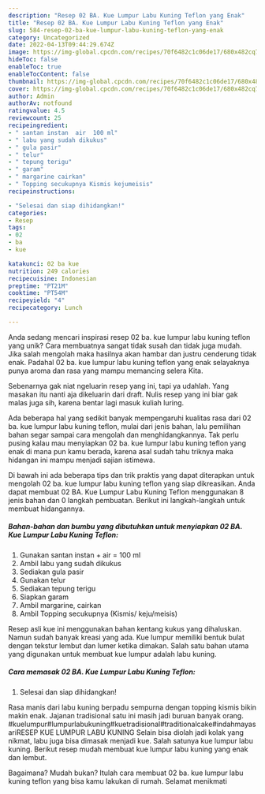```yaml
---
description: "Resep 02 BA. Kue Lumpur Labu Kuning Teflon yang Enak"
title: "Resep 02 BA. Kue Lumpur Labu Kuning Teflon yang Enak"
slug: 584-resep-02-ba-kue-lumpur-labu-kuning-teflon-yang-enak
category: Uncategorized
date: 2022-04-13T09:44:29.674Z
image: https://img-global.cpcdn.com/recipes/70f6482c1c06de17/680x482cq70/02-ba-kue-lumpur-labu-kuning-teflon-foto-resep-utama.jpg
hideToc: false
enableToc: true
enableTocContent: false
thumbnail: https://img-global.cpcdn.com/recipes/70f6482c1c06de17/680x482cq70/02-ba-kue-lumpur-labu-kuning-teflon-foto-resep-utama.jpg
cover: https://img-global.cpcdn.com/recipes/70f6482c1c06de17/680x482cq70/02-ba-kue-lumpur-labu-kuning-teflon-foto-resep-utama.jpg
author: Admin
authorAv: notfound
ratingvalue: 4.5
reviewcount: 25
recipeingredient:
- " santan instan  air  100 ml"
- " labu yang sudah dikukus"
- " gula pasir"
- " telur"
- " tepung terigu"
- " garam"
- " margarine cairkan"
- " Topping secukupnya Kismis kejumeisis"
recipeinstructions:

- "Selesai dan siap dihidangkan!"
categories:
- Resep
tags:
- 02
- ba
- kue

katakunci: 02 ba kue 
nutrition: 249 calories
recipecuisine: Indonesian
preptime: "PT21M"
cooktime: "PT54M"
recipeyield: "4"
recipecategory: Lunch

---
```





Anda sedang mencari inspirasi resep 02 ba. kue lumpur labu kuning teflon yang unik? Cara membuatnya sangat tidak susah dan tidak juga mudah. Jika salah mengolah maka hasilnya akan hambar dan justru cenderung tidak enak. Padahal 02 ba. kue lumpur labu kuning teflon yang enak selayaknya punya aroma dan rasa yang mampu memancing selera Kita.





Sebenarnya gak niat ngeluarin resep yang ini, tapi ya udahlah. Yang masakan itu nanti aja dikeluarin dari draft. Nulis resep yang ini biar gak malas juga sih, karena bentar lagi masuk kuliah luring.

Ada beberapa hal yang sedikit banyak mempengaruhi kualitas rasa dari 02 ba. kue lumpur labu kuning teflon, mulai dari jenis bahan, lalu pemilihan bahan segar sampai cara mengolah dan menghidangkannya. Tak perlu pusing kalau mau menyiapkan 02 ba. kue lumpur labu kuning teflon yang enak di mana pun kamu berada, karena asal sudah tahu triknya maka hidangan ini mampu menjadi sajian istimewa.






Di bawah ini ada beberapa tips dan trik praktis yang dapat diterapkan untuk mengolah 02 ba. kue lumpur labu kuning teflon yang siap dikreasikan. Anda dapat membuat 02 BA. Kue Lumpur Labu Kuning Teflon menggunakan 8 jenis bahan dan 0 langkah pembuatan. Berikut ini langkah-langkah untuk membuat hidangannya.

<!--inarticleads1-->

##### Bahan-bahan dan bumbu yang dibutuhkan untuk menyiapkan 02 BA. Kue Lumpur Labu Kuning Teflon:

1. Gunakan  santan instan + air = 100 ml
1. Ambil  labu yang sudah dikukus
1. Sediakan  gula pasir
1. Gunakan  telur
1. Sediakan  tepung terigu
1. Siapkan  garam
1. Ambil  margarine, cairkan
1. Ambil  Topping secukupnya (Kismis/ keju/meisis)


Resep asli kue ini menggunakan bahan kentang kukus yang dihaluskan. Namun sudah banyak kreasi yang ada. Kue lumpur memiliki bentuk bulat dengan tekstur lembut dan lumer ketika dimakan. Salah satu bahan utama yang digunakan untuk membuat kue lumpur adalah labu kuning. 

<!--inarticleads2-->

##### Cara memasak 02 BA. Kue Lumpur Labu Kuning Teflon:


1. Selesai dan siap dihidangkan!

Rasa manis dari labu kuning berpadu sempurna dengan topping kismis bikin makin enak. Jajanan tradisional satu ini masih jadi buruan banyak orang. #kuelumpur#lumpurlabukuning#kuetradisional#traditionalcake#indahmayasariRESEP KUE LUMPUR LABU KUNING Selain bisa diolah jadi kolak yang nikmat, labu juga bisa dimasak menjadi kue. Salah satunya kue lumpur labu kuning. Berikut resep mudah membuat kue lumpur labu kuning yang enak dan lembut. 

Bagaimana? Mudah bukan? Itulah cara membuat 02 ba. kue lumpur labu kuning teflon yang bisa kamu lakukan di rumah. Selamat menikmati
